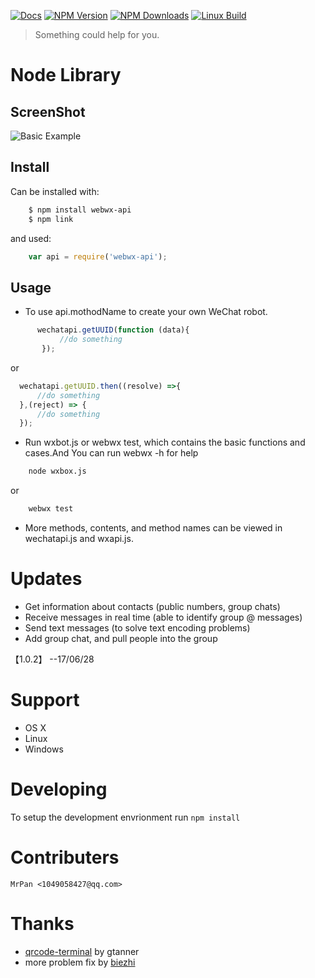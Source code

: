 [![Docs][docs-image]][docs-url]
[![NPM Version][npm-image]][npm-url]
[![NPM Downloads][downloads-image]][downloads-url]
[![Linux Build][travis-img]][travis-url]
> Something could help for you.

# Node Library

## ScreenShot
![Basic Example][example-img]

## Install

Can be installed with:
```bash
    $ npm install webwx-api
    $ npm link
```
and used:
```js
    var api = require('webwx-api');
```
## Usage
+ To use api.mothodName to create your own WeChat robot.
```js
      wechatapi.getUUID(function (data){
           //do something
       });
```
or
```js
  wechatapi.getUUID.then((resolve) =>{
      //do something
  },(reject) => {
      //do something
  });
```

+ Run wxbot.js or webwx test, which contains the basic functions and cases.And You can run webwx -h for help
```bash	
    node wxbox.js
```
or
```bash	
    webwx test
```
+ More methods, contents, and method names can be viewed in wechatapi.js and wxapi.js.

# Updates

- Get information about contacts (public numbers, group chats)
- Receive messages in real time (able to identify group @ messages)
- Send text messages (to solve text encoding problems)
- Add group chat, and pull people into the group

【1.0.2】 --17/06/28

# Support

- OS X
- Linux
- Windows

# Developing

To setup the development envrionment run `npm install`

# Contributers

	MrPan <1049058427@qq.com>
	
# Thanks

- [qrcode-terminal] by gtanner 
- more problem fix by [biezhi]


[qrcode-terminal]: https://github.com/gtanner/qrcode-terminal
[biezhi]: https://github.com/biezhi/wechat-robot
[example-img]: https://github.com/wslongchen/webwechat_api/blob/master/screenshot.png
[docs-image]: https://img.shields.io/badge/文档-中文-blue.svg
[docs-url]: https://github.com/wslongchen/webwx-api/blob/master/README_CN.md
[npm-image]: https://img.shields.io/npm/v/webwx-api.svg
[npm-url]: https://npmjs.org/package/webwx-api
[downloads-image]: https://img.shields.io/npm/dm/webwx-api.svg
[downloads-url]: https://npmjs.org/package/webwx-api
[travis-img]: https://travis-ci.org/wslongchen/webwx-api.svg?branch=master
[travis-url]: https://travis-ci.org/wslongchen/webwx-api
